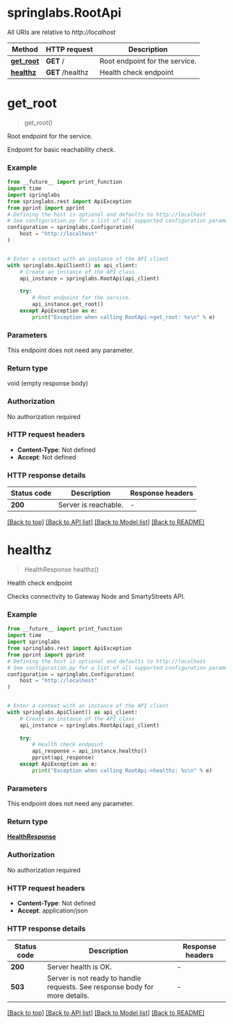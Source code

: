 # springlabs.RootApi

All URIs are relative to *http://localhost*

Method | HTTP request | Description
------------- | ------------- | -------------
[**get_root**](RootApi.md#get_root) | **GET** / | Root endpoint for the service.
[**healthz**](RootApi.md#healthz) | **GET** /healthz | Health check endpoint


# **get_root**
> get_root()

Root endpoint for the service.

Endpoint for basic reachability check.

### Example

```python
from __future__ import print_function
import time
import springlabs
from springlabs.rest import ApiException
from pprint import pprint
# Defining the host is optional and defaults to http://localhost
# See configuration.py for a list of all supported configuration parameters.
configuration = springlabs.Configuration(
    host = "http://localhost"
)


# Enter a context with an instance of the API client
with springlabs.ApiClient() as api_client:
    # Create an instance of the API class
    api_instance = springlabs.RootApi(api_client)
    
    try:
        # Root endpoint for the service.
        api_instance.get_root()
    except ApiException as e:
        print("Exception when calling RootApi->get_root: %s\n" % e)
```

### Parameters
This endpoint does not need any parameter.

### Return type

void (empty response body)

### Authorization

No authorization required

### HTTP request headers

 - **Content-Type**: Not defined
 - **Accept**: Not defined

### HTTP response details
| Status code | Description | Response headers |
|-------------|-------------|------------------|
**200** | Server is reachable. |  -  |

[[Back to top]](#) [[Back to API list]](../README.md#documentation-for-api-endpoints) [[Back to Model list]](../README.md#documentation-for-models) [[Back to README]](../README.md)

# **healthz**
> HealthResponse healthz()

Health check endpoint

Checks connectivity to Gateway Node and SmartyStreets API.

### Example

```python
from __future__ import print_function
import time
import springlabs
from springlabs.rest import ApiException
from pprint import pprint
# Defining the host is optional and defaults to http://localhost
# See configuration.py for a list of all supported configuration parameters.
configuration = springlabs.Configuration(
    host = "http://localhost"
)


# Enter a context with an instance of the API client
with springlabs.ApiClient() as api_client:
    # Create an instance of the API class
    api_instance = springlabs.RootApi(api_client)
    
    try:
        # Health check endpoint
        api_response = api_instance.healthz()
        pprint(api_response)
    except ApiException as e:
        print("Exception when calling RootApi->healthz: %s\n" % e)
```

### Parameters
This endpoint does not need any parameter.

### Return type

[**HealthResponse**](HealthResponse.md)

### Authorization

No authorization required

### HTTP request headers

 - **Content-Type**: Not defined
 - **Accept**: application/json

### HTTP response details
| Status code | Description | Response headers |
|-------------|-------------|------------------|
**200** | Server health is OK. |  -  |
**503** | Server is not ready to handle requests. See response body for more details. |  -  |

[[Back to top]](#) [[Back to API list]](../README.md#documentation-for-api-endpoints) [[Back to Model list]](../README.md#documentation-for-models) [[Back to README]](../README.md)

